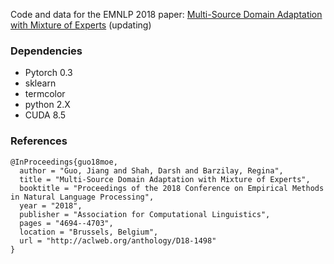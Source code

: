 Code and data for the EMNLP 2018 paper: [Multi-Source Domain Adaptation with Mixture of Experts](https://arxiv.org/abs/1809.02256)
(updating)

### Dependencies
* Pytorch 0.3
* sklearn
* termcolor
* python 2.X
* CUDA 8.5

### References

```
@InProceedings{guo18moe,
  author = "Guo, Jiang and Shah, Darsh and Barzilay, Regina",
  title = "Multi-Source Domain Adaptation with Mixture of Experts",
  booktitle = "Proceedings of the 2018 Conference on Empirical Methods in Natural Language Processing",
  year = "2018",
  publisher = "Association for Computational Linguistics",
  pages = "4694--4703",
  location = "Brussels, Belgium",
  url = "http://aclweb.org/anthology/D18-1498"
}
```
